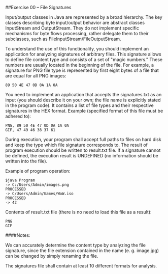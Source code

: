 ##Exercise 00 – File Signatures

Input/output classes in Java are represented by a broad hierarchy. The key classes describing byte input/output behavior are abstract classes InputStream and OutputStream. They do not implement specific mechanisms for byte flows processing, rather delegate them to their subclasses, such as FileInputStream/FileOutputStream.

To understand the use of this functionality, you should implement an application for analyzing signatures of arbitrary files. This signature allows to define file content type and consists of a set of "magic numbers." These numbers are usually located in the beginning of the file. For example, a signature for PNG file type is represented by first eight bytes of a file that are equal for all PNG images:
```
89 50 4E 47 0D 0A 1A 0A
```
You need to implement an application that accepts the signatures.txt as an input (you should describe it on your own; the file name is explicitly stated in the program code). It contains a list of file types and their respective signatures in the HEX format. Example (specified format of this file must be adhered to):

```
PNG, 89 50 4E 47 0D 0A 1A 0A
GIF, 47 49 46 38 37 61
```

During execution, your program shall accept full paths to files on hard disk and keep the type which file signature corresponds to. The result of program execution should be written to result.txt file. If a signature cannot be defined, the execution result is UNDEFINED (no information should be written into the file).

Example of program operation:

```
$java Program
-> C:/Users/Admin/images.png
PROCESSED
-> C/Users/Admin/Games/WoW.iso
PROCESSED
-> 42
```

Contents of result.txt file (there is no need to load this file as a result):

```
PNG
GIF
```

####Notes:

We can accurately determine the content type by analyzing the file signature, since the file extension contained in the name (e. g. image.jpg) can be changed by simply renaming the file.

The signatures file shall contain at least 10 different formats for analysis.

